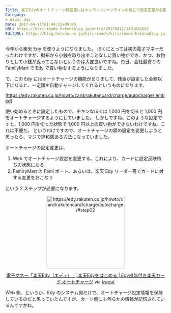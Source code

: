 ```yaml
---
Title: 楽天Edyのオートチャージ額変更にはオンライン/オフラインの両方で設定変更が必要になる
Category:
- usual day
Date: 2017-04-11T01:44:22+09:00
URL: https://kiririmode.hatenablog.jp/entry/20170411/1491842662
EditURL: https://blog.hatena.ne.jp/kiririmode/kiririmode.hatenablog.jp/atom/entry/10328749687236142215
---
```


今年から楽天 Edy を使うようになりました。
ぼくにとっては初の電子マネーだったわけですが、財布から小銭を取り出すことなしに買い物ができ、かつ、お釣りとして小銭が返ってこないというのは大変良いですね。毎日、会社最寄りの FamilyMart で Edy で買い物をするようになりました。

で、この Edy にはオートチャージの機能がありまして、残金が設定した金額以下になると、一定額を自動チャージしてくれるというものになります。

[https://edy.rakuten.co.jp/howto/card/rakutencard/charge/autocharge/:embed]

使い始めるときに設定したもので、チキンなぼくは 1,000 円を切ると 1,000 円をオートチャージするようにしていました。
しかしですね、このような設定ですと、1,000 円を切った状態で 1,000 円以上の買い物ができないわけですね。これは不便だ。
というわけですので、オートチャージの額の設定を変更しようと思ったら、マジで違和感ある方法になっていました。

オートチャージの設定変更は、

1. Web でオートチャージ設定を変更する。これにより、カードに設定反映待ちの状態になる
2. FamiryMart の Fami ポート、あるいは、楽天 Edy リーダー等でカードに対する変更をおこなう

という 2 ステップが必要になります。

<div class="kwout" style="text-align: center;"><a href="https://edy.rakuten.co.jp/howto/card/rakutencard/charge/autocharge/#step02"><img src="http://kwout.com/cutout/x/x2/br/wdc_bor.jpg" alt="https://edy.rakuten.co.jp/howto/card/rakutencard/charge/autocharge/#step02" title="電子マネー「楽天Edy（エディ）」 | 楽天Edyをはじめる | Edy機能付き楽天カード オートチャージ" width="244" height="229" style="border: none;" /></a><p style="margin-top: 10px; text-align: center;"><a href="https://edy.rakuten.co.jp/howto/card/rakutencard/charge/autocharge/#step02">電子マネー「楽天Edy（エディ）」 | 楽天Edyをはじめる | Edy機能付き楽天カード オートチャージ</a> via <a href="http://kwout.com/quote/xx2brwdc">kwout</a></p></div>

Web 側、というか、Edy のシステム側だけで、オートチャージ設定情報を保持しているのだと思っていたんですが、カード側にも何らかの情報が記憶されているんですかね。
